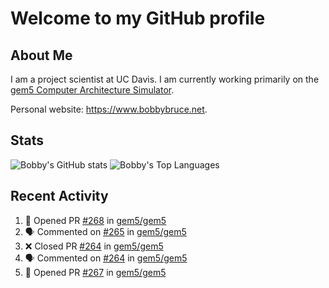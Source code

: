 # Welcome to my GitHub profile

## About Me

I am a project scientist at UC Davis. I am currently working primarily on the [gem5 Computer Architecture Simulator](https://github.com/gem5).

Personal website: <https://www.bobbybruce.net>.

## Stats

![Bobby's GitHub stats](https://github-readme-stats.vercel.app/api?username=bobbyrbruce&show_icons=true&theme=responsive&include_all_commits=true&count_private=true&show=reviews)
![Bobby's Top Languages ](https://github-readme-stats.vercel.app/api/top-langs/?username=bobbyrbruce&layout=compact&theme=responsive&count_private=true&langs_count=10)

## Recent Activity

<!--START_SECTION:activity-->
1. 💪 Opened PR [#268](https://github.com/gem5/gem5/pull/268) in [gem5/gem5](https://github.com/gem5/gem5)
2. 🗣 Commented on [#265](https://github.com/gem5/gem5/pull/265#issuecomment-1707198389) in [gem5/gem5](https://github.com/gem5/gem5)
3. ❌ Closed PR [#264](https://github.com/gem5/gem5/pull/264) in [gem5/gem5](https://github.com/gem5/gem5)
4. 🗣 Commented on [#264](https://github.com/gem5/gem5/pull/264#issuecomment-1706277205) in [gem5/gem5](https://github.com/gem5/gem5)
5. 💪 Opened PR [#267](https://github.com/gem5/gem5/pull/267) in [gem5/gem5](https://github.com/gem5/gem5)
<!--END_SECTION:activity-->
